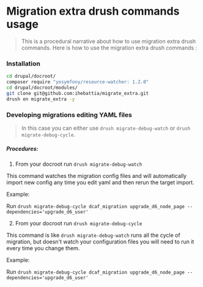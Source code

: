 # Migration extra drush commands usage

> This is a procedural narrative about how to use migration extra drush commands.
Here is how to use the migration extra drush commands :

### Installation

```bash
cd drupal/docroot/
composer require "yosymfony/resource-watcher: 1.2.0"
cd drupal/docroot/modules/
git clone git@github.com:ihebattia/migrate_extra.git
drush en migrate_extra -y
```

### Developing migrations editing YAML files

> In this case you can either use ```drush migrate-debug-watch``` or ```drush migrate-debug-cycle```.

##### Procedures:

1. From your docroot run ```drush migrate-debug-watch```

This command watches the migration config files and will automatically import
new config any time you edit yaml and then rerun the target import.

Example:

Run ```drush migrate-debug-cycle dcaf_migration upgrade_d6_node_page --dependencies='upgrade_d6_user'```

2. From your docroot run ```drush migrate-debug-cycle```

This command is like ```drush migrate-debug-watch``` runs all the cycle of migration,
but doesn't watch your configuration files you will need to run it every time you change them.

Example:

Run ```drush migrate-debug-cycle dcaf_migration upgrade_d6_node_page --dependencies='upgrade_d6_user'```
